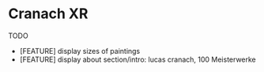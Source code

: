 # Cranach XR

TODO

- [FEATURE] display sizes of paintings
- [FEATURE] display about section/intro: lucas cranach, 100 Meisterwerke
